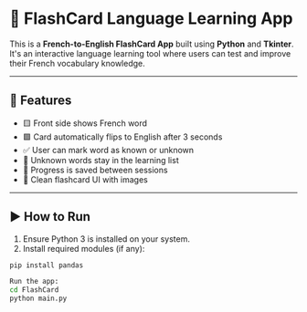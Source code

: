 # 🧠 FlashCard Language Learning App

This is a **French-to-English FlashCard App** built using **Python** and **Tkinter**. It's an interactive language learning tool where users can test and improve their French vocabulary knowledge.

---

## 🎯 Features

- 🟨 Front side shows French word
- 🟩 Card automatically flips to English after 3 seconds
- ✅ User can mark word as known or unknown
- 🔁 Unknown words stay in the learning list
- 💾 Progress is saved between sessions
- 🎴 Clean flashcard UI with images

---

## ▶️ How to Run

1. Ensure Python 3 is installed on your system.
2. Install required modules (if any):
```bash
pip install pandas

Run the app:
cd FlashCard
python main.py



